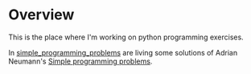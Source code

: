# Overview

This is the place where I'm working on python programming exercises.


In [simple_programming_problems](./simple_programming_problems) are living some solutions of Adrian Neumann's [Simple programming problems](simple_programming_problems).
